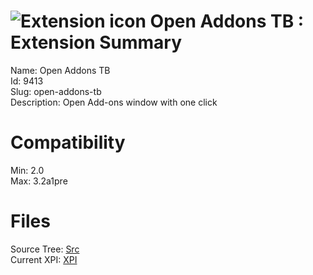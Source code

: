 # ![Extension icon](https://addons.thunderbird.net/user-media/addon_icons/9/9413-64.png?modified=1281047526) Open Addons TB : Extension Summary

Name: Open Addons TB  
Id: 9413  
Slug: open-addons-tb  
Description: Open Add-ons window with one click
  

# Compatibility
Min: 2.0  
Max: 3.2a1pre  

# Files

Source Tree: [Src](C:/Dev/Thunderbird/ThunderKdB/xall/xOther/9413-open-addons-tb/src)  
Current XPI: [XPI](C:/Dev/Thunderbird/ThunderKdB/xall/xOther/9413-open-addons-tb/xpi)  



